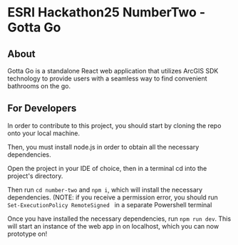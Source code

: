 # ESRI Hackathon25 NumberTwo - Gotta Go

## About

Gotta Go is a standalone React web application that utilizes ArcGIS SDK technology to provide users with a seamless way to find convenient bathrooms on the go.

## For Developers

In order to contribute to this project, you should start by cloning the repo onto your local machine.

Then, you must install node.js in order to obtain all the necessary dependencies.

Open the project in your IDE of choice, then in a terminal cd into the project's directory.

Then run `cd number-two` and `npm i`, which will install the necessary dependencies. (NOTE: if you receive a permission error, you should run `Set-ExecutionPolicy RemoteSigned
` in a separate Powershell terminal

Once you have installed the necessary dependencies, run `npm run dev`. This will start an instance of the web app in on localhost, which you can now prototype on!
